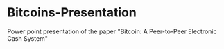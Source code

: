 # Bitcoins-Presentation
Power point presentation of the paper "Bitcoin: A Peer-to-Peer Electronic Cash System"

